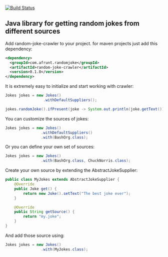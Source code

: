 [![Build Status](https://travis-ci.org/afrunt/jach.svg?branch=master)](https://travis-ci.org/afrunt/random-joke-crawler)
## Java library for getting random jokes from different sources
Add random-joke-crawler to your project. for maven projects just add this dependency:
```xml
<dependency>
  <groupId>com.afrunt.randomjoke</groupId>
  <artifactId>random-joke-crawler</artifactId>
  <version>0.1.8</version>
</dependency>
```
It is extremely easy to initialize and start working with crawler:
```java
Jokes jokes = new Jokes()
                 .withDefaultSuppliers();

jokes.randomJoke().ifPresent(joke -> System.out.println(joke.getText()));
``` 

You can customize the sources of jokes:
```java
Jokes jokes = new Jokes()
                .withDefaultSuppliers()
                .with(BashOrg.class);
``` 

Or you can define your own set of sources:
```java
Jokes jokes = new Jokes()
                .with(BashOrg.class, ChuckNorris.class);
``` 

Create your own source by extending the AbstractJokeSupplier:
```java
public class MyJokes extends AbstractJokeSupplier {
    @Override
    public Joke get() {
        return new Joke().setText("The best joke ever");
    }

    @Override
    public String getSource() {
        return "my.joke";
    }
}
``` 
And add those source using:
```java
Jokes jokes = new Jokes()
                .with(MyJokes.class);
``` 
